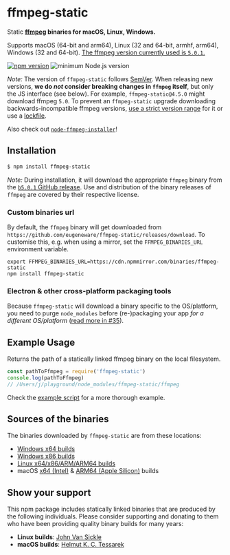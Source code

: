 # ffmpeg-static

Static **[ffmpeg](https://ffmpeg.org) binaries for macOS, Linux, Windows.**

Supports macOS (64-bit and arm64), Linux (32 and 64-bit, armhf, arm64), Windows (32 and 64-bit). [The ffmpeg version currently used is `5.0.1`.](https://github.com/eugeneware/ffmpeg-static/releases/tag/b5.0.1)

[![npm version](https://img.shields.io/npm/v/ffmpeg-static.svg)](https://www.npmjs.com/package/ffmpeg-static)
![minimum Node.js version](https://img.shields.io/node/v/ffmpeg-static.svg)

*Note:* The version of `ffmpeg-static` follows [SemVer](http://semver.org). When releasing new versions, **we do *not* consider breaking changes in `ffmpeg` itself**, but only the JS interface (see below). For example, `ffmpeg-static@4.5.0` might download ffmpeg `5.0`. To prevent an `ffmpeg-static` upgrade downloading backwards-incompatible ffmpeg versions, [use a strict version range](https://docs.npmjs.com/files/package.json#dependencies) for it or use a [lockfile](https://docs.npmjs.com/files/package-lock.json).

Also check out [`node-ffmpeg-installer`](https://github.com/kribblo/node-ffmpeg-installer)!

## Installation

``` bash
$ npm install ffmpeg-static
```

*Note:* During installation, it will download the appropriate `ffmpeg` binary from the [`b5.0.1` GitHub release](https://github.com/eugeneware/ffmpeg-static/releases/tag/b5.0.1). Use and distribution of the binary releases of `ffmpeg` are covered by their respective license.

### Custom binaries url

By default, the `ffmpeg` binary will get downloaded from `https://github.com/eugeneware/ffmpeg-static/releases/download`. To customise this, e.g. when using a mirror, set the `FFMPEG_BINARIES_URL` environment variable.

```shell
export FFMPEG_BINARIES_URL=https://cdn.npmmirror.com/binaries/ffmpeg-static
npm install ffmpeg-static
```

### Electron & other cross-platform packaging tools

Because `ffmpeg-static` will download a binary specific to the OS/platform, you need to purge `node_modules` before (re-)packaging your app *for a different OS/platform* ([read more in #35](https://github.com/eugeneware/ffmpeg-static/issues/35#issuecomment-630225392)).

## Example Usage

Returns the path of a statically linked ffmpeg binary on the local filesystem.

``` js
const pathToFfmpeg = require('ffmpeg-static')
console.log(pathToFfmpeg)
// /Users/j/playground/node_modules/ffmpeg-static/ffmpeg
```

Check the [example script](example.js) for a more thorough example.

## Sources of the binaries

The binaries downloaded by `ffmpeg-static` are from these locations:

- [Windows x64 builds](https://www.gyan.dev/ffmpeg/builds/)
- [Windows x86 builds](https://github.com/sudo-nautilus/FFmpeg-Builds-Win32/)
- [Linux x64/x86/ARM/ARM64 builds](https://johnvansickle.com/ffmpeg/)
- macOS [x64 (Intel)](https://evermeet.cx/pub/ffmpeg/) & [ARM64 (Apple Silicon)](https://osxexperts.net/) builds

## Show your support

This npm package includes statically linked binaries that are produced by the following individuals. Please consider supporting and donating to them who have been providing quality binary builds for many years:

- **Linux builds**: [John Van Sickle](https://www.johnvansickle.com/ffmpeg/)
- **macOS builds**: [Helmut K. C. Tessarek](https://evermeet.cx/ffmpeg/#donations)
